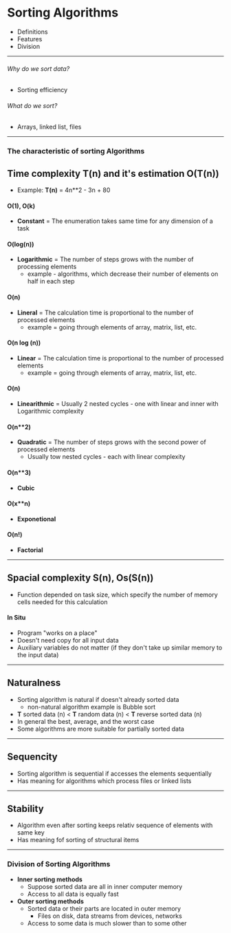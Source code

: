 # Sorting Algorithms

* Definitions
* Features
* Division

---

###### Why do we sort data?
- Sorting efficiency


###### What do we sort?
- Arrays, linked list, files

---

### The characteristic of sorting Algorithms



## Time complexity T(n) and it's estimation O(T(n))
* Example: **T(n)** = 4n**2 - 3n + 80

#### O(1), O(k)
* **Constant** = The enumeration takes same time for any dimension of a task

#### O(log(n)) 
* **Logarithmic** = The number of steps grows with the number of processing elements
	* example - algorithms, which decrease their number of elements on half in each step

#### O(n) 
* **Lineral** = The calculation time is proportional to the number of processed elements
	* example = going through elements of array, matrix, list, etc.

#### O(n log (n)) 
* **Linear** = The calculation time is proportional to the number of processed elements
	* example = going through elements of array, matrix, list, etc.

#### O(n) 
* **Linearithmic** = Usually 2 nested cycles - one with linear and inner with Logarithmic complexity

#### O(n**2) 
* **Quadratic** = The number of steps grows with the second power of processed elements
	* Usually tow nested cycles - each with linear complexity

#### O(n**3) 
* **Cubic** 

#### O(x**n) 
* **Exponetional** 

#### O(n!) 
* **Factorial** 

---


## Spacial complexity S(n), Os(S(n))
* Function depended on task size, which specify the number of memory cells needed for this calculation

#### In Situ
* Program "works on a place"
* Doesn't need copy for all input data
* Auxiliary variables do not matter (if they don't take up similar memory to the input data)

---

## Naturalness
* Sorting algorithm is natural if doesn't already sorted data
	* non-natural algorithm example is Bubble sort
* **T** sorted data (n) < **T** random data (n) < **T** reverse sorted data (n)
* In general the best, average, and the worst case
* Some algorithms are more suitable for partially sorted data

---

## Sequencity
* Sorting algorithm is sequential if accesses the elements sequentially
* Has meaning for algorithms which process files or linked lists

---

## Stability
* Algorithm even after sorting keeps relativ sequence of elements with same key
* Has meaning fof sorting of structural items

---

### Division of Sorting Algorithms
* **Inner sorting methods**
	* Suppose sorted data are all in inner computer memory
	* Access to all data is equally fast
* **Outer sorting methods**
	* Sorted data or their parts are located in outer memory
		* Files on disk, data streams from devices, networks
	* Access to some data is much slower than to some other
